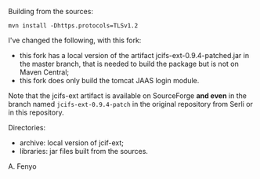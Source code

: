 
Building from the sources:

    mvn install -Dhttps.protocols=TLSv1.2

I've changed the following, with this fork:
- this fork has a local version of the artifact jcifs-ext-0.9.4-patched.jar in the master branch, that is needed to build the package but is not on Maven Central;
- this fork does only build the tomcat JAAS login module.

Note that the jcifs-ext artifact is available on SourceForge **and even** in the branch named `jcifs-ext-0.9.4-patch` in the original repository from Serli or in this repository.

Directories:
- archive: local version of jcif-ext;
- libraries: jar files built from the sources.

A. Fenyo
